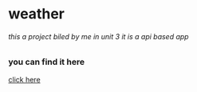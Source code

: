 # weather

<h6> this a project biled by me in unit 3 it is a api based app </h6>
<h3> you can find it here </h3>
<a href="https://weather-kpzv898ht-rahullodhipanna-gmailcom.vercel.app/"> click here</a>
